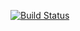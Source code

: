 [![Build Status](https://app.bitrise.io/app/8b2f767d-fc84-4fde-96ed-abb52757345b/status.svg?token=ny-j_n923XKDC4OdGkWiqw&branch=master)](https://app.bitrise.io/app/8b2f767d-fc84-4fde-96ed-abb52757345b)
